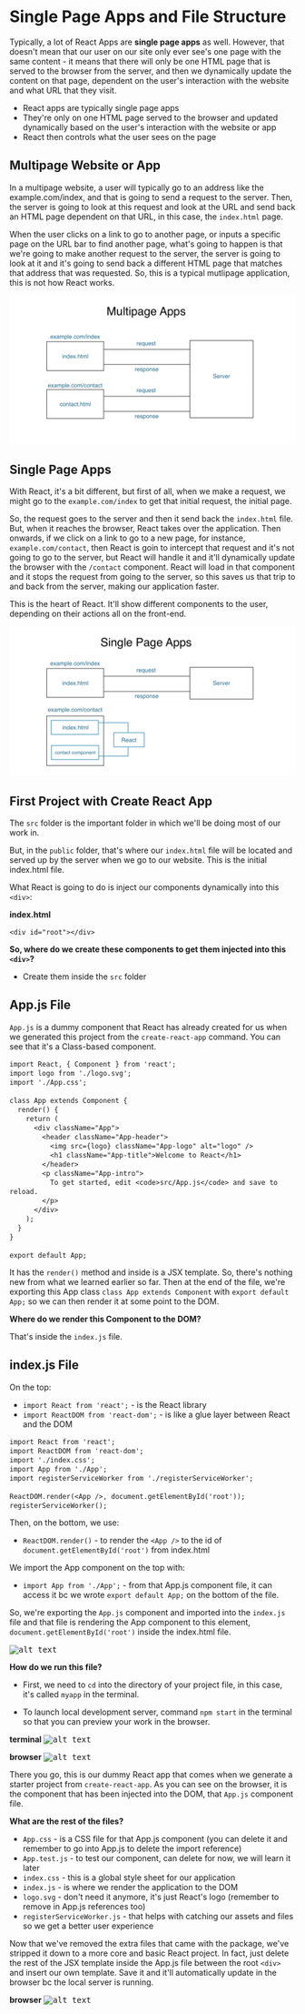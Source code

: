 # Single Page Apps and File Structure

Typically, a lot of React Apps are **single page apps** as well. However, that doesn't mean that our user on our site only ever see's one page with the same content - it means that there will only be one HTML page that is served to the browser from the server, and then we dynamically update the content on that page, dependent on the user's interaction with the website and what URL that they visit.

* React apps are typically single page apps
* They're only on one HTML page served to the browser and updated dynamically based on the user's interaction with the website or app
* React then controls what the user sees on the page

## Multipage Website or App

In a multipage website, a user will typically go to an address like the example.com/index, and that is going to send a request to the server. Then, the server is going to look at this request and look at the URL and send back an HTML page dependent on that URL, in this case, the ```index.html``` page.

When the user clicks on a link to go to another page, or inputs a specific page on the URL bar to find another page, what's going to happen is that we're going to make another request to the server, the server is going to look at it and it's going to send back a different HTML page that matches that address that was requested. So, this is a typical mutlipage application, this is not how React works.

<kbd>![alt text](img/multipageapp.png "screenshot")</kbd>

## Single Page Apps

With React, it's a bit different, but first of all, when we make a request, we might go to the ```example.com/index``` to get that initial request, the initial page.

So, the request goes to the server and then it send back the ```index.html``` file. But, when it reaches the browser, React takes over the application. Then onwards, if we click on a link to go to a new page, for instance, ```example.com/contact```, then React is goin to intercept that request and it's not going to go to the server, but React will handle it and it'll dynamically update the browser with the ```/contact``` component. React will load in that component and it stops the request from going to the server, so this saves us that trip to and back from the server, making our application faster. 

This is the heart of React. It'll show different components to the user, depending on their actions all on the front-end.

<kbd>![alt text](img/singlepageapp.png "screenshot")</kbd>

## First Project with Create React App

The ```src``` folder is the important folder in which we'll be doing most of our work in.

But, in the ```public``` folder, that's where our ```index.html``` file will be located and served up by the server when we go to our website. This is the initial index.html file. 

What React is going to do is inject our components dynamically into this ```<div>```: 

**index.html**
```
<div id="root"></div>
```

**So, where do we create these components to get them injected into this ```<div>```?**

* Create them inside the ```src``` folder

## App.js File

```App.js``` is a dummy component that React has already created for us when we generated this project from the ```create-react-app``` command. You can see that it's a Class-based component.

```
import React, { Component } from 'react';
import logo from './logo.svg';
import './App.css';

class App extends Component {
  render() {
    return (
      <div className="App">
        <header className="App-header">
          <img src={logo} className="App-logo" alt="logo" />
          <h1 className="App-title">Welcome to React</h1>
        </header>
        <p className="App-intro">
          To get started, edit <code>src/App.js</code> and save to reload.
        </p>
      </div>
    );
  }
}

export default App;
```

It has the ```render()``` method and inside is a JSX template. So, there's nothing new from what we learned earlier so far. Then at the end of the file, we're exporting this App class ```class App extends Component``` with ```export default App;``` so we can then render it at some point to the DOM.

**Where do we render this Component to the DOM?**

That's inside the ```index.js``` file.

## index.js File

On the top:

* ```import React from 'react';``` - is the React library
* ```import ReactDOM from 'react-dom';``` - is like a glue layer between React and the DOM

```
import React from 'react';
import ReactDOM from 'react-dom';
import './index.css';
import App from './App';
import registerServiceWorker from './registerServiceWorker';

ReactDOM.render(<App />, document.getElementById('root'));
registerServiceWorker();
```

Then, on the bottom, we use:

* ```ReactDOM.render()``` - to render the ```<App />``` to the id of ```document.getElementById('root')``` from index.html

We import the App component on the top with:

* ```import App from './App';``` - from that App.js component file, it can access it bc we wrote ```export default App;``` on the bottom of the file.

So, we're exporting the ```App.js``` component and imported into the ```index.js``` file and that file is rendering the App component to this element, ```document.getElementById('root')``` inside the index.html file.

<kbd>![alt text](img/connect.png "screenshot")</kbd>

**How do we run this file?**

* First, we need to ```cd``` into the directory of your project file, in this case, it's called ```myapp``` in the terminal.

* To launch local development server, command ```npm start``` in the terminal so that you can preview your work in the browser.

**terminal**
<kbd>![alt text](img/npmstart.png "screenshot")</kbd>

**browser**
<kbd>![alt text](img/reactapp.png "screenshot")</kbd>

There you go, this is our dummy React app that comes when we generate a starter project from ```create-react-app```. As you can see on the browser, it is the component that has been injected into the DOM, that ```App.js``` component file.

**What are the rest of the files?**

* ```App.css``` - is a CSS file for that App.js component (you can delete it and remember to go into App.js to delete the import reference)
* ```App.test.js``` - to test our component, can delete for now, we will learn it later
* ```index.css``` - this is a global style sheet for our application
* ```index.js``` - is where we render the application to the DOM
* ```logo.svg``` - don't need it anymore, it's just React's logo (remember to remove in App.js references too)
* ```registerServiceWorker.js``` - that helps with catching our assets and files so we get a better user experience

Now that we've removed the extra files that came with the package, we've stripped it down to a more core and basic React project. In fact, just delete the rest of the JSX template inside the App.js file between the root ```<div>``` and insert our own template. Save it and it'll automatically update in the browser bc the local server is running.

**browser**
<kbd>![alt text](img/myfirst.png "screenshot")</kbd>